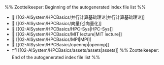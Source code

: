 %% Zoottelkeeper: Beginning of the autogenerated index file list  %%
- 📄 [[02-AISystem/HPCBasics/并行计算基础理论|并行计算基础理论]]
- 📄 [[02-AISystem/HPCBasics/向量化|向量化]]
- 📄 [[02-AISystem/HPCBasics/HPC-Sys|HPC-Sys]]
- 📄 [[02-AISystem/HPCBasics/MIT lecture|MIT lecture]]
- 📄 [[02-AISystem/HPCBasics/MPI|MPI]]
- 📄 [[02-AISystem/HPCBasics/openmp|openmp]]
- 🗂️ [[02-AISystem/HPCBasics/assets/assets|assets]]
%% Zoottelkeeper: End of the autogenerated index file list  %%
